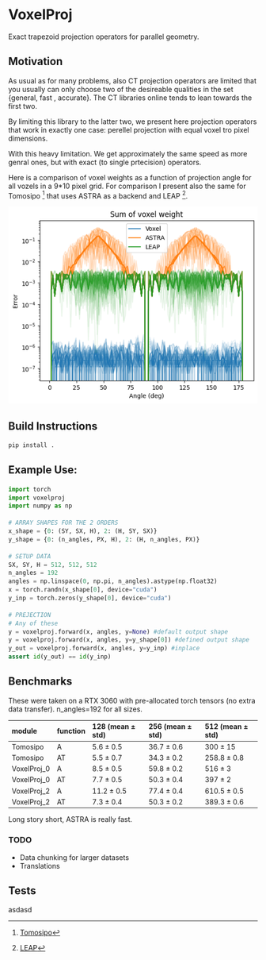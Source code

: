 # VoxelProj

Exact trapezoid projection operators for parallel geometry.

## Motivation

As usual as for many problems, also CT projection operators are limited that you usually can only choose two of the desireable qualities in the set {general, fast , accurate}. The CT libraries online tends to lean towards the first two.

By limiting this library to the latter two, we present here projection operators that work in exactly one case: perellel projection with equal voxel tro pixel dimensions.

With this heavy limitation. We get approximately the same speed as more genral ones, but with exact (to single prtecision) operators.

Here is a comparison of voxel weights as a function of projection angle for all vozels in a 9\*10 pixel grid. For comparison I present also the same for Tomosipo [^1] that uses ASTRA as a backend and LEAP [^2].

![Woxel weights](Examples/Voxel_weight.png)

## Build Instructions

```bash
pip install .
```

## Example Use:

```python
import torch
import voxelproj
import numpy as np

# ARRAY SHAPES FOR THE 2 ORDERS
x_shape = {0: (SY, SX, H), 2: (H, SY, SX)}
y_shape = {0: (n_angles, PX, H), 2: (H, n_angles, PX)}

# SETUP DATA
SX, SY, H = 512, 512, 512
n_angles = 192
angles = np.linspace(0, np.pi, n_angles).astype(np.float32)
x = torch.randn(x_shape[0], device="cuda")
y_inp = torch.zeros(y_shape[0], device="cuda")

# PREJECTION
# Any of these
y = voxelproj.forward(x, angles, y=None) #default output shape
y = voxelproj.forward(x, angles, y=y_shape[0]) #defined output shape
y_out = voxelproj.forward(x, angles, y=y_inp) #inplace
assert id(y_out) == id(y_inp)
```

## Benchmarks

These were taken on a RTX 3060 with pre-allocated torch tensors (no extra data transfer). n_angles=192 for all sizes.

| module      | function | 128 (mean ± std) | 256 (mean ± std) | 512 (mean ± std) |
| :---------- | :------- | :--------------- | :--------------- | :--------------- |
| Tomosipo    | A        | 5.6 ± 0.5        | 36.7 ± 0.6       | 300 ± 15         |
| Tomosipo    | AT       | 5.5 ± 0.7        | 34.3 ± 0.2       | 258.8 ± 0.8      |
| VoxelProj_0 | A        | 8.5 ± 0.5        | 59.8 ± 0.2       | 516 ± 3          |
| VoxelProj_0 | AT       | 7.7 ± 0.5        | 50.3 ± 0.4       | 397 ± 2          |
| VoxelProj_2 | A        | 11.2 ± 0.5       | 77.4 ± 0.4       | 610.5 ± 0.5      |
| VoxelProj_2 | AT       | 7.3 ± 0.4        | 50.3 ± 0.2       | 389.3 ± 0.6      |

Long story short, ASTRA is really fast.

### TODO

- Data chunking for larger datasets
- Translations

## Tests

asdasd

[^1]: [Tomosipo](https://github.com/ahendriksen/tomosipo)
[^2]: [LEAP](https://github.com/LLNL/leap)
